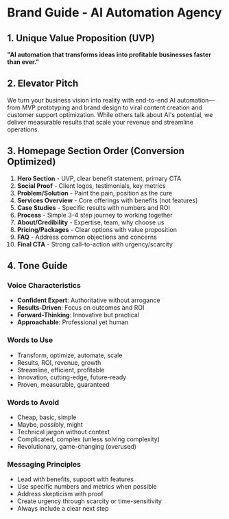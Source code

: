 # Brand Guide - AI Automation Agency

## 1. Unique Value Proposition (UVP)
**"AI automation that transforms ideas into profitable businesses faster than ever."**

## 2. Elevator Pitch
We turn your business vision into reality with end-to-end AI automation—from MVP prototyping and brand design to viral content creation and customer support optimization. While others talk about AI's potential, we deliver measurable results that scale your revenue and streamline operations.

## 3. Homepage Section Order (Conversion Optimized)

1. **Hero Section** - UVP, clear benefit statement, primary CTA
2. **Social Proof** - Client logos, testimonials, key metrics
3. **Problem/Solution** - Paint the pain, position as the cure
4. **Services Overview** - Core offerings with benefits (not features)
5. **Case Studies** - Specific results with numbers and ROI
6. **Process** - Simple 3-4 step journey to working together
7. **About/Credibility** - Expertise, team, why choose us
8. **Pricing/Packages** - Clear options with value proposition
9. **FAQ** - Address common objections and concerns
10. **Final CTA** - Strong call-to-action with urgency/scarcity

## 4. Tone Guide

### Voice Characteristics
- **Confident Expert**: Authoritative without arrogance
- **Results-Driven**: Focus on outcomes and ROI
- **Forward-Thinking**: Innovative but practical
- **Approachable**: Professional yet human

### Words to Use
- Transform, optimize, automate, scale
- Results, ROI, revenue, growth
- Streamline, efficient, profitable
- Innovation, cutting-edge, future-ready
- Proven, measurable, guaranteed

### Words to Avoid
- Cheap, basic, simple
- Maybe, possibly, might
- Technical jargon without context
- Complicated, complex (unless solving complexity)
- Revolutionary, game-changing (overused)

### Messaging Principles
- Lead with benefits, support with features
- Use specific numbers and metrics when possible
- Address skepticism with proof
- Create urgency through scarcity or time-sensitivity
- Always include a clear next step